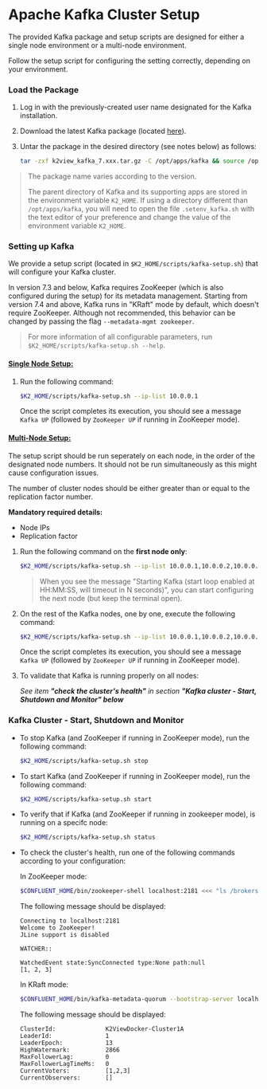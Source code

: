 # Apache Kafka Cluster Setup

The provided Kafka package and setup scripts are designed for either a single node environment or a multi-node environment.

Follow the setup script for configuring the setting correctly, depending on your environment.


### Load the Package 

1. Log in with the previously-created user name designated for the Kafka installation.

2. Download the latest Kafka package (located [here](https://owncloud-bkp2.s3.amazonaws.com/adminoc/fabricint/latest+version/K+7.6/k2view_kafka_7.6.1.tar.gz)).

3. Untar the package in the desired directory (see notes below) as follows:

    ~~~bash
    tar -zxf k2view_kafka_7.xxx.tar.gz -C /opt/apps/kafka && source /opt/apps/kafka/.setenv_kafka.sh
    ~~~

<blockquote>
The package name varies according to the version.

The parent directory of Kafka and its supporting apps are stored in the environment variable `K2_HOME`. If using a directory different than `/opt/apps/kafka`, you will need to open the file `.setenv_kafka.sh` with the text editor of your preference and change the value of the environment variable `K2_HOME`.
</blockquote>


### Setting up Kafka

We provide a setup script (located in `$K2_HOME/scripts/kafka-setup.sh`) that will configure your Kafka cluster.

In version 7.3 and below, Kafka requires ZooKeeper (which is also configured during the setup) for its metadata management. Starting from version 7.4 and above, Kafka runs in "KRaft" mode by default, which doesn't require ZooKeeper. Although not recommended, this behavior can be changed by passing the flag `--metadata-mgmt zookeeper`.

> For more information of all configurable parameters, run `$K2_HOME/scripts/kafka-setup.sh --help`.


#### <u>Single Node Setup:</u>


1. Run the following command:

    ~~~bash
    $K2_HOME/scripts/kafka-setup.sh --ip-list 10.0.0.1
    ~~~

    Once the script completes its execution, you should see a message `Kafka UP` (followed by `ZooKeeper UP` if running in ZooKeeper mode).


#### <u>Multi-Node Setup:</u>

The setup script should be run seperately on each node, in the order of the designated node numbers. It should not be run simultaneously as this might cause configuration issues.

The number of cluster nodes should be either greater than or equal to the replication factor number.

**Mandatory required details:**
* Node IPs
* Replication factor

1. Run the following command on the **first node only**:

    ~~~bash
    $K2_HOME/scripts/kafka-setup.sh --ip-list 10.0.0.1,10.0.0.2,10.0.0.3  --replication-factor 3 --start-kafka-loop
    ~~~

    > When you see the message "Starting Kafka (start loop enabled at HH:MM:SS, will timeout in N seconds)", you can start configuring the next node (but keep the terminal open).


2. On the rest of the Kafka nodes, one by one, execute the following command:

    ~~~bash
    $K2_HOME/scripts/kafka-setup.sh --ip-list 10.0.0.1,10.0.0.2,10.0.0.3  --replication-factor 3
    ~~~

    Once the script completes its execution, you should see a message `Kafka UP` (followed by `ZooKeeper UP` if running in ZooKeeper mode).

3. To validate that Kafka is running properly on all nodes:

    *See item **"check the cluster's health"** in section **"Kafka cluster - Start, Shutdown and Monitor" below***

### Kafka Cluster - Start, Shutdown and Monitor

* To stop Kafka (and ZooKeeper if running in ZooKeeper mode), run the following command:

    ~~~bash
    $K2_HOME/scripts/kafka-setup.sh stop
    ~~~

* To start Kafka (and ZooKeeper if running in ZooKeeper mode), run the following command:

    ~~~bash
    $K2_HOME/scripts/kafka-setup.sh start
    ~~~

* To verify that if Kafka (and ZooKeeper if running in zookeeper mode), is running on a specifc node:

    ~~~bash
    $K2_HOME/scripts/kafka-setup.sh status
    ~~~

* To check the cluster's health, run one of the following commands according to your configuration:

    In ZooKeeper mode:
    ~~~bash
    $CONFLUENT_HOME/bin/zookeeper-shell localhost:2181 <<< "ls /brokers/ids"
    ~~~

    The following message should be displayed:
    ~~~
    Connecting to localhost:2181
    Welcome to ZooKeeper!
    JLine support is disabled

    WATCHER::

    WatchedEvent state:SyncConnected type:None path:null
    [1, 2, 3]
    ~~~

    In KRaft mode:
    ~~~bash
    $CONFLUENT_HOME/bin/kafka-metadata-quorum --bootstrap-server localhost:9093 describe --status
    ~~~

    The following message should be displayed:
    ~~~
    ClusterId:              K2ViewDocker-Cluster1A
    LeaderId:               1
    LeaderEpoch:            13
    HighWatermark:          2866
    MaxFollowerLag:         0
    MaxFollowerLagTimeMs:   0
    CurrentVoters:          [1,2,3]
    CurrentObservers:       []
    ~~~
